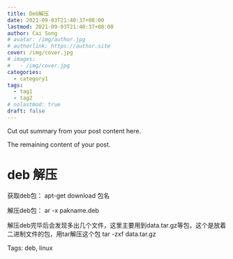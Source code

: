 ```yaml
---
title: Deb解压
date: 2021-09-03T21:40:37+08:00
lastmod: 2021-09-03T21:40:37+08:00
author: Cai Song
# avatar: /img/author.jpg
# authorlink: https://author.site
cover: /img/cover.jpg
# images:
#   - /img/cover.jpg
categories:
  - category1
tags:
  - tag1
  - tag2
# nolastmod: true
draft: false
---
```


Cut out summary from your post content here.

<!--more-->

The remaining content of your post.
# deb 解压

获取deb包：
apt-get    download 包名

解压deb包：
ar -x pakname.deb

解压deb完毕后会发现多出几个文件，这里主要用到data.tar.gz等包，这个是放着二进制文件的包，用tar解压这个包
tar -zxf data.tar.gz


Tags:
  deb, linux